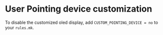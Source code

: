 # User Pointing device customization

To disable the customized oled display, add `CUSTOM_POINTING_DEVICE = no` to your `rules.mk`.
